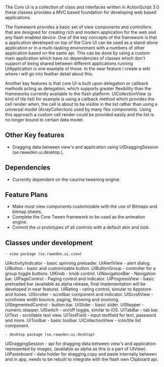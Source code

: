The Core UI is a collection of class and interfaces written in ActionScript 3.0 these classes provides a MVC based foundation for developing web based applications.

The framework provides a basic set of view components and controllers that are designed for creating rich and modern application for the web and any flash enabled device. 
One of the key concepts of the framework is that a application developed on top of the Core UI can be used as a stand-alone application or in a multi-tasking environment with a numbers of other application based on the same api. This can be done by using a custom main application which have no dependencies of classes which don't support of being shared between different applications running UIApplication is one example of those. In the near feature i create a wiki where i will go into feather detail about this.

Another key features is that core UI is built upon delegation or callback methods acting as delegation, which supports greater flexibility than the frameworks currently available to the flash platform. UICollectionView (a kind of tile list) for example is using a callback method which provides the cell render when, the cell is about to be visible in the list rather than using a universal model (ArrayCollection) used by many flex components. Using this approach a custom cell render could be provided easily and the list is no longer bound to certain data model.

Other Key features
------------------
* Dragging data between view's and application using UIDraggingSession (se.raweden.ui.desktop.).

Dependencies
------------
* Currently dependent on the caurina tweening engine.

Feature Plans
-------------
* Make most view components customizable with the use of Bitmaps and bitmap sheets.
* Complete the Core Tween framework to be used as the animation engine.
* Commit the ui prototypes of all controls with a default skin and look.

Classes under development
-------------------------

	- view package (se.raweden.ui.view)
UIActivityIndicator	- basic spinning preloader.
UIAlertView		- alert dialog.
UIButton		- basic and customizable button.
UIButtonGroup		- controller for a group toggle buttons.
UIKnob			- knob control.
UINavigationBar		- Navigation bar.
UIPageControl		- Paging control and indicator.
UIProgressView		- basic preloaded bar (available as alpha release, final implementation will be developed in near feature).
UIRating		- rating control, simular to Appstore and itunes.
UIScroller		- scrollbar component and indicator.
UIScrollView		- scrollview width bounce, paging, throwing and zooming.
UISegmentedControl	- button bar.
UISlider		- basic slider.
UIStepper		- numeric stepper.
UISwitch		- on/off toggle, similar to iOS.
UITabBar		- tab bar.
UIText			- scrollable text view.
UITextField		- input textfield for text, password and more.
UIToolbar		- basic toolbar.
UICollectionView	- icon/tile list component.

	- desktop package (se.raweden.ui.desktop)
UIDraggingSession	- api for dragging data between view's and application represented by images, (available as alpha as this is a part of UIView).
UIPasteboard		- data holder for dragging,copy and paste internally between and in app, needs to be rebuilt to integrate with the flash own Clipboard api.
